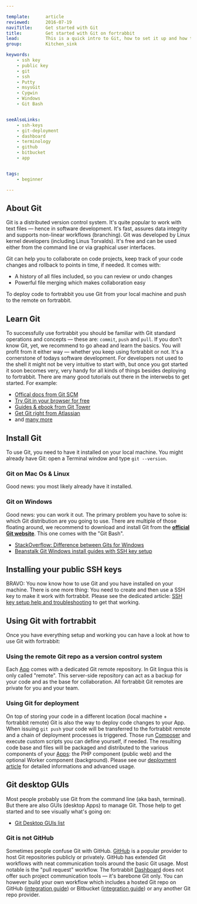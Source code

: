 ```yaml
---

template:      article
reviewed:      2016-07-19
naviTitle:     Get started with Git
title:         Get started with Git on fortrabbit
lead:          This is a quick intro to Git, how to set it up and how to use it on fortrabbit.
group:         Kitchen_sink

keywords:
    - ssh key
    - public key
    - git
    - ssh
    - Putty
    - msysGit
    - Cygwin
    - Windows
    - Git Bash


seeAlsoLinks:
    - ssh-keys
    - git-deployment
    - dashboard
    - terminology
    - github
    - bitbucket
    - app


tags:
    - beginner

---
```


## About Git

Git is a distributed version control system. It's quite popular to work with text files — hence in software development. It's fast, assures data integrity and supports non-linear workflows (branching). Git was developed by Linux kernel developers (including Linus Torvalds). It's free and can be used either from the command line or via graphical user interfaces.

Git can help you to collaborate on code projects, keep track of your code changes and rollback to points in time, if needed. It comes with:

* A history of all files included, so you can review or undo changes
* Powerful file merging which makes collaboration easy

To deploy code to fortrabbit you use Git from your local machine and push to the remote on fortrabbit.


## Learn Git

To successfully use fortrabbit you should be familiar with Git standard operations and concepts — these are: `commit`, `push` and `pull`. If you don't know Git, yet, we recommend to go ahead and learn the basics. You will profit from it either way — whether you keep using fortrabbit or not. It's a cornerstone of todays software development. For developers not used to the shell it might not be very intuitive to start with, but once you got started it soon becomes very, very handy for all kinds of things besides deploying to fortrabbit. There are many good tutorials out there in the interwebs to get started. For example:

* [Offical docs from Git SCM](https://git-scm.com/doc)
* [Try Git in your browser for free](https://try.github.io/levels/1/challenges/1)
* [Guides & ebook from Git Tower](https://www.git-tower.com/learn/)
* [Get Git right from Atlassian](https://www.atlassian.com/git/)
* and [many more](http://lmgtfy.com/?q=learn+git)



## Install Git

To use Git, you need to have it installed on your local machine. You might already have Git: open a Terminal window and type `git --version`.


### Git on Mac Os & Linux

Good news: you most likely already have it installed.


### Git on Windows

Good news: you can work it out. The primary problem you have to solve is: which Git distribution are you going to use. There are multiple of those floating around, we recommend to download and install Git from the **[official Git website](https://git-scm.com/downloads)**. This one comes with the "Git Bash".

* [StackOverflow: Difference between Gits for Windows](http://stackoverflow.com/questions/22310007/differences-between-git-scm-msysgit-git-for-windows)
* [Beanstalk Git Windows install guides with SSH key setup](http://guides.beanstalkapp.com/version-control/git-on-windows.html#installing-Git)




## Installing your public SSH keys

BRAVO: You now know how to use Git and you have installed on your machine. There is one more thing: You need to create and then use a SSH key to make it work with fortrabbit. Please see the dedicated article: [SSH key setup help and troubleshooting](/ssh-keys) to get that working.


## Using Git with fortrabbit

Once you have everything setup and working you can have a look at how to use Git with fortrabbit:

### Using the remote Git repo as a version control system

Each [App](app) comes with a dedicated Git remote repository. In Git lingua this is only called "remote". This server-side repository can act as a backup for your code and as the base for collaboration. All fortrabbit Git remotes are private for you and your team.


### Using Git for deployment

On top of storing your code in a different location (local machine + fortrabbit remote) Git is also the way to deploy code changes to your App. When issuing `git push` your code will be transferred to the fortrabbit remote and a chain of deployment processes is triggered. Those run [Composer](https://getcomposer.org/) and execute custom scripts you can define yourself, if needed. The resulting code base and files will be packaged and distributed to the various components of your [Apps](app): the PHP component (public web) and the optional Worker component (background). Please see our [deployment article](deployment) for detailed informations and advanced usage.


## Git desktop GUIs

Most people probably use Git from the command line (aka bash, terminal). But there are also GUIs (desktop Apps) to manage Git. Those help to get started and to see visually what's going on:

* [Git Desktop GUIs list](https://git-scm.com/downloads/guis)


### Git is not GitHub

Sometimes people confuse Git with GitHub. [GitHub](https://github.com) is a popular provider to host Git repositories publicly or privately. GitHub has extended Git workflows with neat communication tools around the basic Git usage. Most notable is the "pull request" workflow. The fortrabbit [Dashboard](dashboard) does not offer such project communication tools — it's barebone Git only. You can however build your own workflow which includes a hosted Git repo on GitHub ([integration guide](/github)) or Bitbucket ([integration guide](/bitbucket)) or any another Git repo provider.
